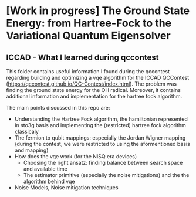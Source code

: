 # [Work in progress] The Ground State Energy: from Hartree-Fock to the Variational Quantum Eigensolver
## ICCAD - What I learned during qccontest

This folder contains useful information I found during the qccontest regarding building and optimizing a vqe algorithm for the ICCAD QCContest (https://qccontest.github.io/QC-Contest/index.html). The problem was finding the ground state energy for the OH radical. Moreover, it contains additional information and implementation for the hartree fock algorithm.

The main points discussed in this repo are:
- Understanding the Hartree Fock algorithm, the hamiltonian represented in sto3g basis and implementing the (restricted) hartree fock algorithm classicaly
- The fermion to qubit mappings: especially the Jordan Wigner mapping (during the contest, we were restricted to using the aformentioned basis and mapping)
- How does the vqe work (for the NISQ era devices)
    - Choosing the right ansatz: finding balance between search space and available time
    - The estimator primitive (especially the noise mitigations) and the the algorithm behind vqe
- Noise Models, Noise mitigation techniques
